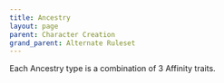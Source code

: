 ```yaml
---
title: Ancestry
layout: page
parent: Character Creation
grand_parent: Alternate Ruleset
---
```


Each Ancestry type is a combination of 3 Affinity traits.
